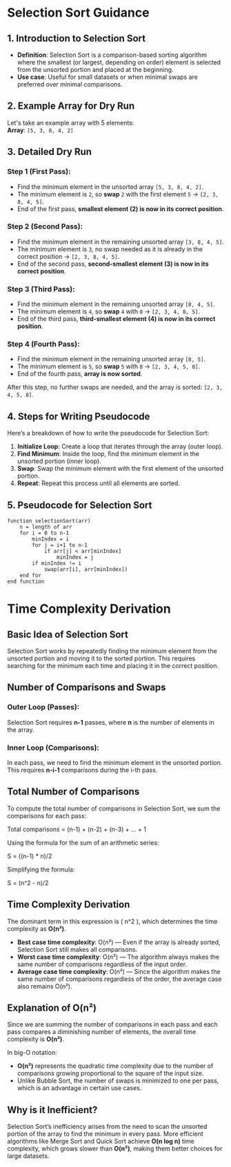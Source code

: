 # Selection Sort Guidance

## 1. Introduction to Selection Sort
- **Definition**: Selection Sort is a comparison-based sorting algorithm where the smallest (or largest, depending on order) element is selected from the unsorted portion and placed at the beginning.
- **Use case**: Useful for small datasets or when minimal swaps are preferred over minimal comparisons.

## 2. Example Array for Dry Run
Let's take an example array with 5 elements:  
**Array**: `[5, 3, 8, 4, 2]`

## 3. Detailed Dry Run

### Step 1 (First Pass):
- Find the minimum element in the unsorted array `[5, 3, 8, 4, 2]`.
- The minimum element is `2`, so **swap** `2` with the first element `5` → `[2, 3, 8, 4, 5]`.
- End of the first pass, **smallest element (2) is now in its correct position**.

### Step 2 (Second Pass):
- Find the minimum element in the remaining unsorted array `[3, 8, 4, 5]`.
- The minimum element is `3`, no swap needed as it is already in the correct position → `[2, 3, 8, 4, 5]`.
- End of the second pass, **second-smallest element (3) is now in its correct position**.

### Step 3 (Third Pass):
- Find the minimum element in the remaining unsorted array `[8, 4, 5]`.
- The minimum element is `4`, so **swap** `4` with `8` → `[2, 3, 4, 8, 5]`.
- End of the third pass, **third-smallest element (4) is now in its correct position**.

### Step 4 (Fourth Pass):
- Find the minimum element in the remaining unsorted array `[8, 5]`.
- The minimum element is `5`, so **swap** `5` with `8` → `[2, 3, 4, 5, 8]`.
- End of the fourth pass, **array is now sorted**.

After this step, no further swaps are needed, and the array is sorted: `[2, 3, 4, 5, 8]`.

## 4. Steps for Writing Pseudocode
Here’s a breakdown of how to write the pseudocode for Selection Sort:

1. **Initialize Loop**: Create a loop that iterates through the array (outer loop).
2. **Find Minimum**: Inside the loop, find the minimum element in the unsorted portion (inner loop).
3. **Swap**: Swap the minimum element with the first element of the unsorted portion.
4. **Repeat**: Repeat this process until all elements are sorted.

## 5. Pseudocode for Selection Sort
```text
function selectionSort(arr)
    n = length of arr
    for i = 0 to n-1
        minIndex = i
        for j = i+1 to n-1
            if arr[j] < arr[minIndex]
                minIndex = j
        if minIndex != i
            swap(arr[i], arr[minIndex])
    end for
end function
```
# Time Complexity Derivation

## Basic Idea of Selection Sort
Selection Sort works by repeatedly finding the minimum element from the unsorted portion and moving it to the sorted portion. This requires searching for the minimum each time and placing it in the correct position.

## Number of Comparisons and Swaps

### Outer Loop (Passes):
Selection Sort requires **n-1** passes, where **n** is the number of elements in the array.

### Inner Loop (Comparisons):
In each pass, we need to find the minimum element in the unsorted portion. This requires **n-i-1** comparisons during the i-th pass.

## Total Number of Comparisons
To compute the total number of comparisons in Selection Sort, we sum the comparisons for each pass:

Total comparisons = (n-1) + (n-2) + (n-3) + ... + 1

Using the formula for the sum of an arithmetic series:

 S = ((n-1) * n)/2 

Simplifying the formula:

S = (n^2 - n)/2 

## Time Complexity Derivation
The dominant term in this expression is \( n^2 \), which determines the time complexity as **O(n²)**.

- **Best case time complexity**: O(n²) — Even if the array is already sorted, Selection Sort still makes all comparisons.
- **Worst case time complexity**: O(n²) — The algorithm always makes the same number of comparisons regardless of the input order.
- **Average case time complexity**: O(n²) — Since the algorithm makes the same number of comparisons regardless of the order, the average case also remains O(n²).

## Explanation of O(n²)
Since we are summing the number of comparisons in each pass and each pass compares a diminishing number of elements, the overall time complexity is **O(n²)**.

In big-O notation:

- **O(n²)** represents the quadratic time complexity due to the number of comparisons growing proportional to the square of the input size.
- Unlike Bubble Sort, the number of swaps is minimized to one per pass, which is an advantage in certain use cases.

## Why is it Inefficient?
Selection Sort’s inefficiency arises from the need to scan the unsorted portion of the array to find the minimum in every pass. More efficient algorithms like Merge Sort and Quick Sort achieve **O(n log n)** time complexity, which grows slower than **O(n²)**, making them better choices for large datasets.
